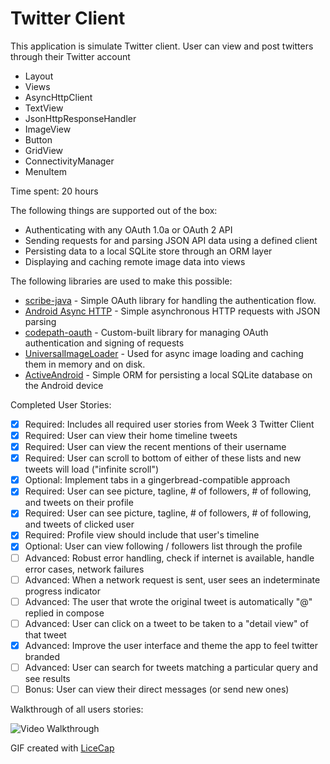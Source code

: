 Twitter Client
=========

This application is simulate Twitter client. User can view and post twitters through their Twitter account

  - Layout
  - Views
  - AsyncHttpClient
  - TextView
  - JsonHttpResponseHandler
  - ImageView
  - Button
  - GridView
  - ConnectivityManager
  - MenuItem

Time spent: 20 hours

The following things are supported out of the box:

 * Authenticating with any OAuth 1.0a or OAuth 2 API
 * Sending requests for and parsing JSON API data using a defined client
 * Persisting data to a local SQLite store through an ORM layer
 * Displaying and caching remote image data into views

The following libraries are used to make this possible:

 * [scribe-java](https://github.com/fernandezpablo85/scribe-java) - Simple OAuth library for handling the authentication flow.
 * [Android Async HTTP](https://github.com/loopj/android-async-http) - Simple asynchronous HTTP requests with JSON parsing
 * [codepath-oauth](https://github.com/thecodepath/android-oauth-handler) - Custom-built library for managing OAuth authentication and signing of requests
 * [UniversalImageLoader](https://github.com/nostra13/Android-Universal-Image-Loader) - Used for async image loading and caching them in memory and on disk.
 * [ActiveAndroid](https://github.com/pardom/ActiveAndroid) - Simple ORM for persisting a local SQLite database on the Android device

Completed User Stories:

  - [x] Required: Includes all required user stories from Week 3 Twitter Client
  - [x] Required: User can view their home timeline tweets
  - [x] Required: User can view the recent mentions of their username
  - [x] Required: User can scroll to bottom of either of these lists and new tweets will load ("infinite scroll")
  - [x] Optional: Implement tabs in a gingerbread-compatible approach
  - [x] Required: User can see picture, tagline, # of followers, # of following, and tweets on their profile
  - [x] Required: User can see picture, tagline, # of followers, # of following, and tweets of clicked user
  - [x] Required: Profile view should include that user's timeline
  - [x] Optional: User can view following / followers list through the profile
  - [ ] Advanced: Robust error handling, check if internet is available, handle error cases, network failures 
  - [ ] Advanced: When a network request is sent, user sees an indeterminate progress indicator
  - [ ] Advanced: The user that wrote the original tweet is automatically "@" replied in compose
  - [ ] Advanced: User can click on a tweet to be taken to a "detail view" of that tweet
  - [x] Advanced: Improve the user interface and theme the app to feel twitter branded
  - [ ] Advanced: User can search for tweets matching a particular query and see results
  - [ ] Bonus: User can view their direct messages (or send new ones)
 
Walkthrough of all users stories:

![Video Walkthrough](twitterFragment.gif)

GIF created with [LiceCap]

[LiceCap]:www.cockos.com/licecap/
